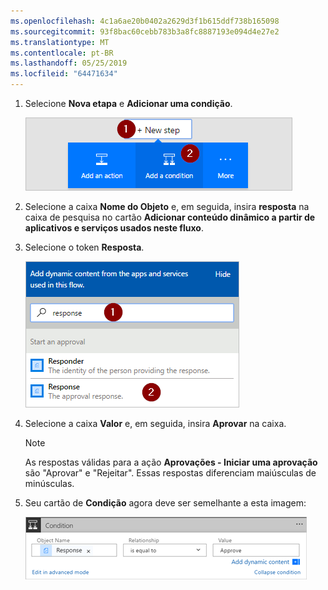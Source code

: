 ```yaml
---
ms.openlocfilehash: 4c1a6ae20b0402a2629d3f1b615ddf738b165098
ms.sourcegitcommit: 93f8bac60cebb783b3a8fc8887193e094d4e27e2
ms.translationtype: MT
ms.contentlocale: pt-BR
ms.lasthandoff: 05/25/2019
ms.locfileid: "64471634"
---
```

1. Selecione **Nova etapa** e **Adicionar uma condição**.
   
    ![adicionar condição](media/modern-approvals/add-response-condition.png)
2. Selecione a caixa **Nome do Objeto** e, em seguida, insira **resposta** na caixa de pesquisa no cartão **Adicionar conteúdo dinâmico a partir de aplicativos e serviços usados neste fluxo**.
3. Selecione o token **Resposta**.
   
    ![selecione o token resposta](media/modern-approvals/search-for-response.png)
4. Selecione a caixa **Valor** e, em seguida, insira **Aprovar** na caixa.
   
   > [!NOTE]
   > As respostas válidas para a ação **Aprovações - Iniciar uma aprovação** são "Aprovar" e "Rejeitar". Essas respostas diferenciam maiúsculas de minúsculas.
   > 
   > 
5. Seu cartão de **Condição** agora deve ser semelhante a esta imagem:
   
    ![](media/modern-approvals/response-condition-test.png)


